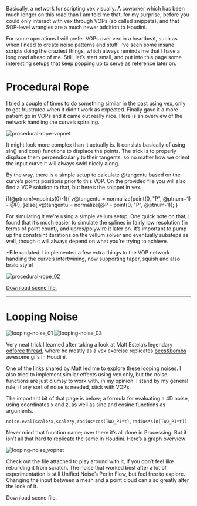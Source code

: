 Basically, a network for scripting vex visually. A coworker which has been much longer on this road than I am told me that, for my surprise, before you could only interact with vex through VOPs (so called snippets), and that SOP-level wrangles are a much newer addition to Houdini.

For some operations I will prefer VOPs over vex in a heartbeat, such as when I need to create noise patterns and stuff. I’ve seen some insane scripts doing the craziest things, which always reminds me that I have a long road ahead of me. Still, let’s start small, and put into this page some interesting setups that keep popping up to serve as reference later on.

# Procedural Rope

I tried a couple of times to do something similar in the past using vex, only to get frustrated when it didn’t work as expected. Finally gave it a more patient go in VOPs and it came out really nice. Here is an overview of the network handling the curve’s spiraling.

![procedural-rope-vopnet](https://user-images.githubusercontent.com/81909946/113512268-267e1f00-9564-11eb-8cf9-718073f58fd4.png)

It might look more complex than it actually is. It consists basically of using sin() and cos() functions to displace the points. The trick is to properly displace them perpendicularly to their tangents, so no matter how we orient the input curve it will always swirl nicely along.

By the way, there is a simple setup to calculate @tangentu based on the curve’s points positions prior to this VOP. On the provided file you will also find a VOP solution to that, but here’s the snippet in vex.

if(@ptnum!=npoints(0)-1){
v@tangentu = normalize(point(0, "P", @ptnum+1) - @P);
}else{
v@tangentu = normalize(@P - point(0, "P", @ptnum-1));
}

For simulating it we’re using a simple vellum setup. One quick note on that; I found that it’s much easier to simulate the splines in fairly low resolution (in terms of point count), and upres/polywire it later on. It’s important to pump up the constraint iterations on the vellum solver and eventually substeps as well, though it will always depend on what you’re trying to achieve.

*File updated: I implemented a few extra things to the VOP network handling the curve’s intertwining, now supporting taper, squish and also braid style!

![procedural-rope_02](https://user-images.githubusercontent.com/81909946/113512283-38f85880-9564-11eb-90bf-5dc347b4afcf.gif)

[Download scene file.](https://github.com/ribponce/particula/blob/58685e975a3c7e7e5a158f0b19f4ef060d34b410/vops/files/particula_procedural-rope_SHARE.hipnc)

---

# Looping Noise

![looping-noise_01](https://user-images.githubusercontent.com/81909946/113512457-0bf87580-9565-11eb-963f-67877d61c830.gif)
![looping-noise_03](https://user-images.githubusercontent.com/81909946/113512608-b6709880-9565-11eb-9e0e-0201ca6de3ce.gif)

Very neat trick I learned after taking a look at Matt Estela’s legendary [odforce thread](https://forums.odforce.net/topic/24056-learning-vex-via-animated-gifs-bees-bombs/), where he mostly as a vex exercise replicates [bees&bombs](https://twitter.com/beesandbombs) awesome gifs in Houdini.

One of the [links shared](https://necessarydisorder.wordpress.com/2017/11/15/drawing-from-noise-and-then-making-animated-loopy-gifs-from-there/) by Matt led me to explore these looping noises. I also tried to implement similar effects using vex only, but the noise functions are just clumsy to work with, in my opinion. I stand by my general rule; if any sort of noise is needed, stick with VOPs.

The important bit of that page is below; a formula for evaluating a 4D noise, using coordinates x and z, as well as sine and cosine functions as arguments.

```
noise.eval(scale*x,scale*y,radius*cos(TWO_PI*t),radius*sin(TWO_PI*t))
```

Never mind that function name; over there it’s all done in Processing. But it isn’t all that hard to replicate the same in Houdini. Here’s a graph overview:

![looping-noise_vopnet](https://user-images.githubusercontent.com/81909946/113512548-6eea0c80-9565-11eb-9825-555f38173a8a.png)

Check out the file attached to play around with it, if you don’t feel like rebuilding it from scratch. The noise that worked best after a lot of experimentation is still Unified Noise’s Perlin Flow, but feel free to explore. Changing the input between a mesh and a point cloud can also greatly alter the look of it.

Download scene file.


